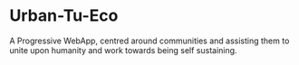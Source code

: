 # Urban-Tu-Eco
A Progressive WebApp, centred around communities and assisting them to unite upon humanity and work towards being self sustaining.
